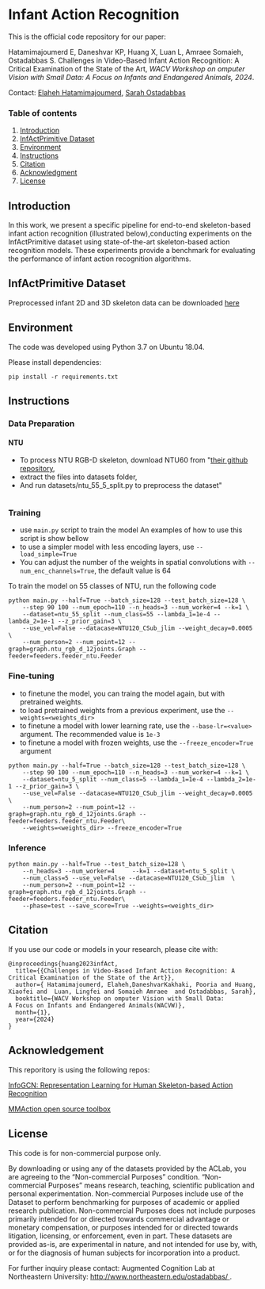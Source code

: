 # Infant Action Recognition

This is the official code repository for our paper:

 Hatamimajoumerd E, Daneshvar KP, Huang X, Luan L, Amraee Somaieh, Ostadabbas S. Challenges in Video-Based Infant Action Recognition: A Critical Examination of the State of the Art, *WACV Workshop on omputer Vision with Small Data:
A Focus on Infants and Endangered Animals, 2024*.


Contact: [Elaheh Hatamimajoumerd](e.hatamimajoumerd@neu.edu), [Sarah Ostadabbas](ostadabbas@ece.neu.edu)

### Table of contents
1. [Introduction](#introduction)
2. [InfActPrimitive Dataset](#infact)
3. [Environment](#environment)
4. [Instructions](#instructions)
5. [Citation](#citation)
6. [Acknowledgment](#acknowledgement)
7. [License](#license)

## Introduction
<a name="introduction"></a>
In this work, we present a specific pipeline for end-to-end skeleton-based infant action recognition (illustrated below),conducting experiments  on the InfActPrimitive dataset using state-of-the-art skeleton-based action recognition models. These experiments provide a benchmark for evaluating the performance of infant action recognition algorithms.



## InfActPrimitive Dataset
<a name="InfActPrimitive"></a>
Preprocessed  infant 2D and 3D skeleton data can be downloaded 
[here](https://drive.google.com/file/d/1TiuTul5b5XtJgKZeOCnrAH8WKmxb6Rld/view?usp=sharing)


## Environment
<a name="environment"></a>
The code was developed using Python 3.7 on Ubuntu 18.04.

Please install dependencies:
   ```
   pip install -r requirements.txt
   ```


## Instructions
<a name="instructions"></a>
### Data Preparation
#### NTU
- To process NTU RGB-D skeleton, download NTU60 from "[their github repository](https://github.com/shahroudy/NTURGB-D),
- extract the files into datasets folder, 
- And run datasets/ntu_55_5_split.py to preprocess the dataset"
   ```  
### Training
- use `main.py` script to train the model An examples of how to use this script is show bellow
- to use a simpler model with less encoding layers, use `--load_simple=True`
- You can adjust the number of the weights in spatial convolutions with `--num_enc_channels=True`, the default value is 64


To train the model on 55 classes of NTU, run the following code

```
python main.py --half=True --batch_size=128 --test_batch_size=128 \
    --step 90 100 --num_epoch=110 --n_heads=3 --num_worker=4 --k=1 \
    --dataset=ntu_55_split --num_class=55 --lambda_1=1e-4 --lambda_2=1e-1 --z_prior_gain=3 \
    --use_vel=False --datacase=NTU120_CSub_jlim --weight_decay=0.0005 \
    --num_person=2 --num_point=12 --graph=graph.ntu_rgb_d_12joints.Graph --feeder=feeders.feeder_ntu.Feeder
```

### Fine-tuning

- to finetune the model, you can traing the model again, but with pretrained weights.
- to load pretrained weights from a previous experiment, use the `--weights=<weights_dir>`
- to finetune a model with lower learning rate, use the `--base-lr=<value>` argument. The recommended value is `1e-3`
- to finetune a model with frozen weights, use the `--freeze_encoder=True` argument

```
python main.py --half=True --batch_size=128 --test_batch_size=128 \
    --step 90 100 --num_epoch=110 --n_heads=3 --num_worker=4 --k=1 \
    --dataset=ntu_5_split --num_class=5 --lambda_1=1e-4 --lambda_2=1e-1 --z_prior_gain=3 \
    --use_vel=False --datacase=NTU120_CSub_jlim --weight_decay=0.0005 \
    --num_person=2 --num_point=12 --graph=graph.ntu_rgb_d_12joints.Graph --feeder=feeders.feeder_ntu.Feeder\
    --weights=<weights_dir> --freeze_encoder=True
```

### Inference

```
python main.py --half=True --test_batch_size=128 \
    --n_heads=3 --num_worker=4     --k=1 --dataset=ntu_5_split \
    --num_class=5 --use_vel=False --datacase=NTU120_CSub_jlim  \
    --num_person=2 --num_point=12 --graph=graph.ntu_rgb_d_12joints.Graph --feeder=feeders.feeder_ntu.Feeder\
    --phase=test --save_score=True --weights=<weights_dir>
```


## Citation
<a name="citation"></a>

If you use our code or models in your research, please cite with:
```
@inproceedings{huang2023infAct,
  title={{Challenges in Video-Based Infant Action Recognition: A Critical Examination of the State of the Art}},
  author={ Hatamimajoumerd, Elaheh,DaneshvarKakhaki, Pooria and Huang, Xiaofei and  Luan, Lingfei and Somaieh Amraee  and Ostadabbas, Sarah},
  booktitle={WACV Workshop on omputer Vision with Small Data:
A Focus on Infants and Endangered Animals(WACVW)},
  month={1},
  year={2024}
}
```

## Acknowledgement
<a name="acknowledgement"></a>
This reporitory is using the following repos:

[InfoGCN: Representation Learning for Human Skeleton-based Action Recognition](https://openaccess.thecvf.com/content/CVPR2022/html/Chi_InfoGCN_Representation_Learning_for_Human_Skeleton-Based_Action_Recognition_CVPR_2022_paper.html)

[MMAction open source toolbox](https://github.com/open-mmlab/mmaction)

## License 
<a name="license"></a>
This code is for non-commercial purpose only. 

By downloading or using any of the datasets provided by the ACLab, you are agreeing to the “Non-commercial Purposes” condition. “Non-commercial Purposes” means research, teaching, scientific publication and personal experimentation. Non-commercial Purposes include use of the Dataset to perform benchmarking for purposes of academic or applied research publication. Non-commercial Purposes does not include purposes primarily intended for or directed towards commercial advantage or monetary compensation, or purposes intended for or directed towards litigation, licensing, or enforcement, even in part. These datasets are provided as-is, are experimental in nature, and not intended for use by, with, or for the diagnosis of human subjects for incorporation into a product.

For further inquiry please contact: Augmented Cognition Lab at Northeastern University: [http://www.northeastern.edu/ostadabbas/ 
](http://www.northeastern.edu/ostadabbas/).






